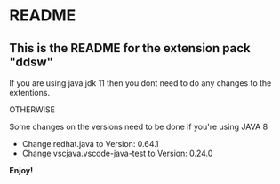 # README

## This is the README for the extension pack "ddsw"

If you are using java jdk 11 then you dont need to do any changes to the extentions.

OTHERWISE

Some changes on the versions need to be done if you're using JAVA 8

* Change redhat.java to Version: 0.64.1
* Change vscjava.vscode-java-test to Version: 0.24.0


**Enjoy!**
